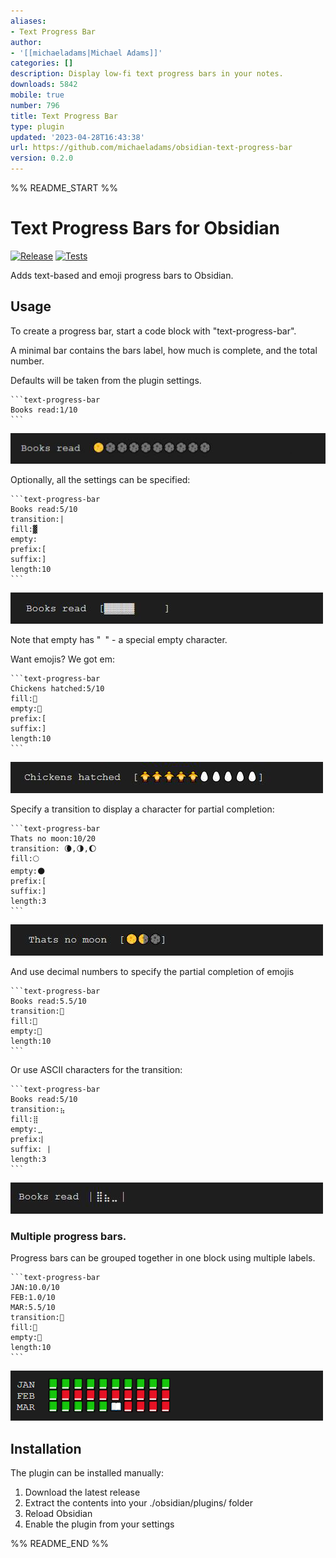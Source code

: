 ```yaml
---
aliases:
- Text Progress Bar
author:
- '[[michaeladams|Michael Adams]]'
categories: []
description: Display low-fi text progress bars in your notes.
downloads: 5842
mobile: true
number: 796
title: Text Progress Bar
type: plugin
updated: '2023-04-28T16:43:38'
url: https://github.com/michaeladams/obsidian-text-progress-bar
version: 0.2.0
---
```


%% README_START %%

# Text Progress Bars for Obsidian

[![Release](https://img.shields.io/github/v/release/michaeladams/obsidian-text-progress-bar?display_name=tag)](https://github.com/michaeladams/obsidian-text-progress-bar/releases/latest)
[![Tests](https://github.com/michaeladams/obsidian-text-progress-bar/actions/workflows/test.yml/badge.svg)](https://github.com/michaeladams/obsidian-text-progress-bar/actions/workflows/test.yml)

Adds text-based and emoji progress bars to Obsidian.

## Usage

To create a progress bar, start a code block with "text-progress-bar".

A minimal bar contains the bars label, how much is complete, and the total number.

Defaults will be taken from the plugin settings.

~~~
```text-progress-bar
Books read:1/10
```
~~~

![Default example](https://raw.githubusercontent.com/michaeladams/obsidian-text-progress-bar/HEAD/images/example-default.jpg)

Optionally, all the settings can be specified:

~~~
```text-progress-bar
Books read:5/10
transition:|
fill:▓
empty: 
prefix:[
suffix:]
length:10
```
~~~

![Default example](https://raw.githubusercontent.com/michaeladams/obsidian-text-progress-bar/HEAD/images/example-all-settings.jpg)

Note that empty has "` `" - a special empty character.

Want emojis?  We got em:

~~~
```text-progress-bar
Chickens hatched:5/10
fill:🐥
empty:🥚
prefix:[
suffix:]
length:10
```
~~~

![Default example](https://raw.githubusercontent.com/michaeladams/obsidian-text-progress-bar/HEAD/images/example-emoji.jpg)

Specify a transition to display a character for partial completion:

~~~
```text-progress-bar
Thats no moon:10/20
transition: 🌘,🌗,🌔
fill:🌕
empty:🌑
prefix:[
suffix:]
length:3
```
~~~

![Default example](https://raw.githubusercontent.com/michaeladams/obsidian-text-progress-bar/HEAD/images/example-transition-emoji.jpg)

And use decimal numbers to specify the partial completion of emojis

~~~
```text-progress-bar
Books read:5.5/10
transition:📖
fill:📗
empty:📕
length:10
```
~~~

Or use ASCII characters for the transition:
~~~
```text-progress-bar
Books read:5/10
transition:⣦
fill:⣿
empty:⣀
prefix:⎸
suffix:⎹
length:3
```
~~~

![ASCII Transition](https://raw.githubusercontent.com/michaeladams/obsidian-text-progress-bar/HEAD/images/example-transition-ascii.jpg)

### Multiple progress bars.

Progress bars can be grouped together in one block using multiple labels.
~~~
```text-progress-bar
JAN:10.0/10
FEB:1.0/10
MAR:5.5/10
transition:📖
fill:📗
empty:📕
length:10
```
~~~

![Grouped progress](https://raw.githubusercontent.com/michaeladams/obsidian-text-progress-bar/HEAD/images/example-multiple.png)

## Installation

The plugin can be installed manually:

1. Download the latest release
2. Extract the contents into your ./obsidian/plugins/ folder
3. Reload Obsidian
4. Enable the plugin from your settings


%% README_END %%